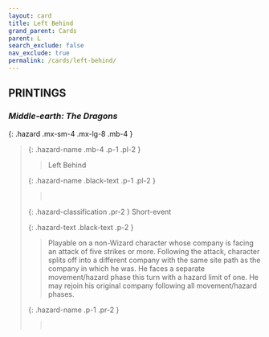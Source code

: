 ```yaml
---
layout: card
title: Left Behind
grand_parent: Cards
parent: L
search_exclude: false
nav_exclude: true
permalink: /cards/left-behind/
---
```


## PRINTINGS


### _Middle-earth: The Dragons_

{: .hazard .mx-sm-4 .mx-lg-8 .mb-4 }
> {: .hazard-name .mb-4 .p-1 .pl-2 }
> > <div class="hazard-mp"></div>
> > <div class="card-name">Left Behind</div>
>
> {: .hazard-name .black-text .p-1 .pl-2 }
> > &nbsp;
>
> {: .hazard-classification .pr-2 }
> Short-event
>
> {: .hazard-text .black-text .p-2 }
> > Playable on a non-Wizard character whose company is facing an attack of five strikes or more. Following the attack, character splits off into a different company with the same site path as the company in which he was. He faces a separate movement/hazard phase this turn with a hazard limit of one. He may rejoin his original company following all movement/hazard phases. 
>
> {: .hazard-name .p-1 .pr-2 }
> > <div class="card-shield"></div>
> > <div class="card-corruption">&nbsp;</div>
